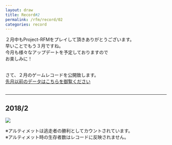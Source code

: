 ```yaml
---
layout: draw
title: Record#2
permalink: /rfm/record/02
categories: record
---
```


２月中もProject-RFMをプレイして頂きありがとうございます。<br>
早いことでもう３月ですね。<br>
今月も様々なアップデートを予定しておりますので<br>
お楽しみに！<br><br>


さて、２月のゲームレコードを公開致します。<br>
[先月以前のデータはこちらを御覧ください]({{site.baseurl}}/rfm/record/01) <br>
  
  
----------------------------------------  
## 2018/2
<img src="{{site.baseurl}}/public/images/record/201802.png"><br>

※アルティメットは逃走者の勝利としてカウントされています。<br>
※アルティメット時の生存者数はレコードに反映されません。<br>
